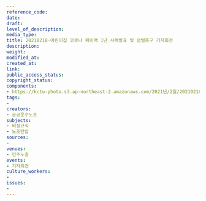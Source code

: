 ```yaml
---
reference_code: 
date: 
draft: 
level_of_description: 
media_type: 
title: 20210218-어린이집 코로나 페이백 1년 사례발표 및 엄벌촉구 기자회견
description: 
weight: 
modified_at: 
created_at: 
link: 
public_access_status: 
copyright_status: 
components:
- https://kctu-photo.s3.ap-northeast-2.amazonaws.com/2021년/2월/20210218-어린이집+코로나+페이백+1년+사례발표+및+엄벌촉구+기자회견/_5D40961.jpg
tags:
- 
creators:
- 공공운수노조
subjects:
- 비정규직
- 노조탄압
sources:
- 
venues:
- 민주노총
events:
- 기자회견
culture_workers:
- 
issues:
- 
---
```

